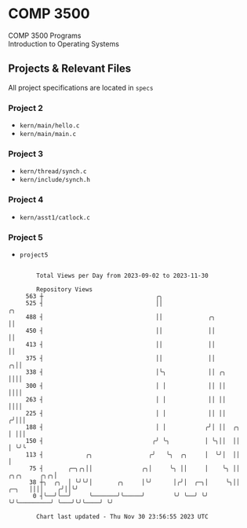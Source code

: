 # COMP 3500
COMP 3500 Programs  
Introduction to Operating Systems  
## Projects & Relevant Files
All project specifications are located in `specs`
### Project 2
- `kern/main/hello.c`
- `kern/main/main.c`
### Project 3
- `kern/thread/synch.c`
- `kern/include/synch.h`
### Project 4
- `kern/asst1/catlock.c`
### Project 5
- `project5`

```

        Total Views per Day from 2023-09-02 to 2023-11-30

        Repository Views
     563 ┼                                ╭╮
     525 ┤                                ││                                                     ╭╮
     488 ┤                                ││             ╭╮                                      ││
     450 ┤                                ││             ││                                      ││
     413 ┤                                ││             ││                                      ││
     375 ┤                                ││             ││                                    ╭╮││
     338 ┤                                │╰╮            ││ ╭╮                                 ││││
     300 ┤                                │ │            ││ ││                                 ││││
     263 ┤                                │ │            ││ ││                                 ││││
     225 ┤                                │ │            ││ ││                                ╭╯│││
     188 ┤                                │ │           ╭╯│ ││  ╭╮                            │ │││
     150 ┤                               ╭╯ ╰╮          │ ╰╮││  ││                            │ ╰╯╰
     113 ┤            ╭╮                ╭╯   ╰╮  ╭╮     │  ╰╯│  ││                            │
      75 ┤       ╭─╮╭╮││              ╭╮│     ╰╮ ││     │    ╰╮ ││               ╭╮╭╮     ╭╮╭╮│
      38 ┼╮  ╭╮  │ ╰╯╰╯│       ╭╮     │╰╯      │╭╯│  ╭─╮│     ╰╮││         ╭─╮   ││││    ╭╯││╰╯
       0 ┤╰──╯╰──╯     ╰───────╯╰─────╯        ╰╯ ╰──╯ ╰╯      ╰╯╰─────────╯ ╰───╯╰╯╰────╯ ╰╯

        Chart last updated - Thu Nov 30 23:56:55 2023 UTC
        
```
